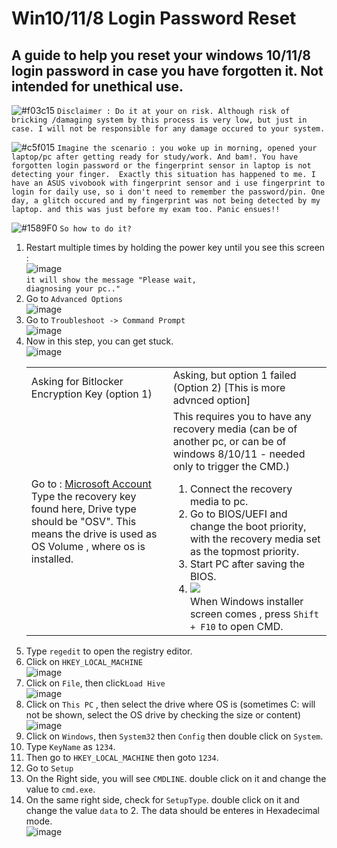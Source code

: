 # Win10/11/8 Login Password Reset
## A guide to help you reset your windows 10/11/8 login password in case you have forgotten it. Not intended for unethical use.
![#f03c15](https://placehold.co/15x15/f03c15/f03c15.png) `Disclaimer : Do it at your on risk. Although risk of bricking /damaging system by this process is very low, but just in case. I will not be responsible for any damage occured to your system.`

![#c5f015](https://placehold.co/15x15/c5f015/c5f015.png) `Imagine the scenario : you woke up in morning, opened your laptop/pc after getting ready for study/work. And bam!. You have forgotten login password or the fingerprint sensor in laptop is not detecting your finger. 
Exactly this situation has happened to me. I have an ASUS vivobook with fingerprint sensor and i use fingerprint to login for daily use, so i don't need to remember the password/pin. One day, a glitch occured and my fingerprint was not being detected by my laptop. and this was just before my exam too. Panic ensues!!`

![#1589F0](https://placehold.co/15x15/1589F0/1589F0.png) `So how to do it?`

1. Restart multiple times by holding the power key until you see this screen : <br>
![image](https://github.com/user-attachments/assets/f3f77419-0e15-45a6-8cca-e7a81417fc35) <br>
<code>it will show the message "Please wait, diagnosing your pc.."</code>
2. Go to <code>Advanced Options</code> <br>
![image](https://github.com/user-attachments/assets/6c3e5833-ee8a-4860-9915-59e8e78eb7f2) <br>
3. Go to <code>Troubleshoot -> Command Prompt</code> <br>
![image](https://github.com/user-attachments/assets/f1bcb6f1-2020-4009-90da-95fb78fbe74a) <br>
4. Now in this step, you can get stuck.<br>
![image](https://github.com/user-attachments/assets/874e4ec9-c6aa-430b-82cd-9fa7a79c8c74) <br>
   <table>
     <tr>
       <td>Asking for Bitlocker Encryption Key (option 1)</td>
       <td>Asking, but option 1 failed (Option 2) [This is more advnced option]</td>
     </tr>
     <tr>
       <td>
          Go to : <a href="https://aka.ms/myrecoverykey"> Microsoft Account </a> <br>
          Type the recovery key found here, Drive type should be "OSV". This means the drive is used as OS Volume , where os is installed.
       </td>
       <td>
          This requires you to have any recovery media (can be of another pc, or can be of windows 8/10/11 - needed only to trigger the CMD.)
          <ol>
          <li>Connect the recovery media to pc.</li> 
          <li>Go to BIOS/UEFI and change the boot priority, with the recovery media set as the topmost priority.</li>
          <li>Start PC after saving the BIOS.</li>
          <li>
              <img src="https://github.com/user-attachments/assets/68733f1f-fcb0-47a0-847a-a86679624cab"> <br>
             When Windows installer screen comes , press <code>Shift + F10</code> to open CMD.</li>
          </ol>
       </td>
     </tr>
   </table>
5. Type <code>regedit</code> to open the registry editor.
6. Click on <code>HKEY_LOCAL_MACHINE</code> <br>
![image](https://github.com/user-attachments/assets/b004af4e-a1d4-4a1a-9724-250deac7715e)<br>
7. Click on <code>File</code>, then click<code>Load Hive</code> <br>
![image](https://github.com/user-attachments/assets/49f1ae78-8ade-47a3-bac8-1811d8fd0852)
8. Click on <code>This PC</code> , then select the drive where OS is (sometimes C: will not be shown, select the OS drive by checking the size or content)<br>
![image](https://github.com/user-attachments/assets/117bb0e6-6acc-4503-bab2-3ce10737d7c7)
9. Click on <code>Windows</code>, then <code>System32</code> then <code>Config</code> then double click on <code>System</code>.
10. Type <code>KeyName</code> as <code>1234</code>.
11. Then go to <code>HKEY_LOCAL_MACHINE</code> then goto <code>1234</code>.
12. Go to <code>Setup</code>
13. On the Right side, you will see <code>CMDLINE</code>. double click on it and change the value to <code>cmd.exe</code>.
14. On the same right side, check for <code>SetupType</code>. double click on it and change the value <code>data</code> to 2. The data should be enteres in Hexadecimal mode.<br>
![image](https://github.com/user-attachments/assets/b2c7ef41-e85b-4022-96a4-988ff4e68d0a)




